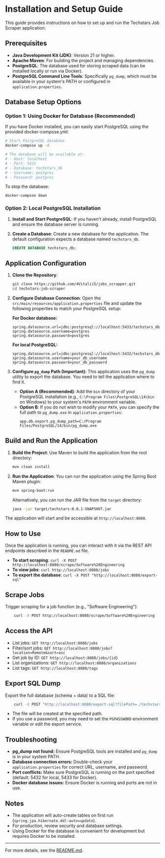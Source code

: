 # Installation and Setup Guide

This guide provides instructions on how to set up and run the Techstars Job Scraper application.

## Prerequisites

- **Java Development Kit (JDK)**: Version 21 or higher.
- **Apache Maven**: For building the project and managing dependencies.
- **PostgreSQL**: The database used for storing scraped data (can be installed locally or run via Docker).
- **PostgreSQL Command Line Tools**: Specifically `pg_dump`, which must be available in your system's PATH or configured in `application.properties`.

## Database Setup Options

### Option 1: Using Docker for Database (Recommended)

If you have Docker installed, you can easily start PostgreSQL using the provided docker-compose.yml:

```bash
# Start PostgreSQL database
docker-compose up -d

# The database will be available at:
# - Host: localhost
# - Port: 5433
# - Database: techstars_db
# - Username: postgres
# - Password: postgres
```

To stop the database:
```bash
docker-compose down
```

### Option 2: Local PostgreSQL Installation

1. **Install and Start PostgreSQL**: If you haven't already, install PostgreSQL and ensure the database server is running.

2. **Create a Database**: Create a new database for the application. The default configuration expects a database named `techstars_db`.
    ```sql
    CREATE DATABASE techstars_db;
    ```

## Application Configuration

1.  **Clone the Repository**:
    ```sh
    git clone https://github.com/4Vitalii5/jobs_scrapper.git
    cd techstars-job-scraper
    ```

2.  **Configure Database Connection**:
    Open the `src/main/resources/application.properties` file and update the following properties to match your PostgreSQL setup:
    
    **For Docker database:**
    ```properties
    spring.datasource.url=jdbc:postgresql://localhost:5433/techstars_db
    spring.datasource.username=postgres
    spring.datasource.password=postgres
    ```
    
    **For local PostgreSQL:**
    ```properties
    spring.datasource.url=jdbc:postgresql://localhost:5432/techstars_db
    spring.datasource.username=your_db_username
    spring.datasource.password=your_db_password
    ```

3.  **Configure `pg_dump` Path (Important)**:
    This application uses the `pg_dump` utility to export the database. You need to tell the application where to find it.
    -   **Option A (Recommended)**: Add the `bin` directory of your PostgreSQL installation (e.g., `C:\Program Files\PostgreSQL\14\bin` on Windows) to your system's `PATH` environment variable.
    -   **Option B**: If you do not wish to modify your `PATH`, you can specify the full path to `pg_dump.exe` in `application.properties`:
        ```properties
        app.db.export.pg_dump_path=C:/Program Files/PostgreSQL/14/bin/pg_dump.exe
        ```

## Build and Run the Application

1.  **Build the Project**:
    Use Maven to build the application from the root directory:
    ```sh
    mvn clean install
    ```

2.  **Run the Application**:
    You can run the application using the Spring Boot Maven plugin:
    ```sh
    mvn spring-boot:run
    ```
    Alternatively, you can run the JAR file from the `target` directory:
    ```sh
    java -jar target/techstars-0.0.1-SNAPSHOT.jar
    ```

The application will start and be accessible at `http://localhost:8080`.

## How to Use

Once the application is running, you can interact with it via the REST API endpoints described in the `README.md` file.

- **To start scraping**: `curl -X POST http://localhost:8080/scrape/Software%20Engineering`
- **To view jobs**: `curl http://localhost:8080/jobs`
- **To export the database**: `curl -X POST "http://localhost:8080/export-sql"`

## Scrape Jobs
Trigger scraping for a job function (e.g., "Software Engineering"):
```bash
    curl -X POST http://localhost:8080/scrape/Software%20Engineering
```

## Access the API
- List jobs: `GET http://localhost:8080/jobs`
- Filter/sort jobs: `GET http://localhost:8080/jobs?location=Remote&sort=asc`
- Get job by ID: `GET http://localhost:8080/jobs/{id}`
- List organizations: `GET http://localhost:8080/organizations`
- List tags: `GET http://localhost:8080/tags`

## Export SQL Dump
Export the full database (schema + data) to a SQL file:
```bash
    curl -X POST "http://localhost:8080/export-sql?filePath=./techstars_dump.sql"
```
- The file will be created at the specified path.
- If you use a password, you may need to set the `PGPASSWORD` environment variable or edit the export service.

## Troubleshooting
- **pg_dump not found:** Ensure PostgreSQL tools are installed and `pg_dump` is in your system PATH.
- **Database connection errors:** Double-check your `application.properties` for correct URL, username, and password.
- **Port conflicts:** Make sure PostgreSQL is running on the port specified (default: 5432 for local, 5433 for Docker).
- **Docker database issues:** Ensure Docker is running and ports are not in use.

## Notes
- The application will auto-create tables on first run (`spring.jpa.hibernate.ddl-auto=update`).
- For production, review security and database settings.
- Using Docker for the database is convenient for development but requires Docker to be installed.

---
For more details, see the [README.md](README.md). 
